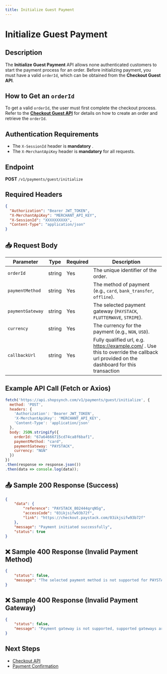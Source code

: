 ```yaml
---
title: Initialize Guest Payment
---
```


# Initialize Guest Payment

##  Description
The **Initialize Guest Payment** API allows none authenticated customers to start the payment process for an order. Before initializing payment, you must have a valid `orderId`, which can be obtained from the **Checkout Guest API**.

##  How to Get an `orderId`
To get a valid `orderId`, the user must first complete the checkout process. Refer to the **[Checkout Guest API](../cart/checkout-guest.md)** for details on how to create an order and retrieve the `orderId`.

##  Authentication Requirements
-  The `X-SessionId` header is **mandatory** .
- The `X-MerchantApiKey` header is **mandatory** for all requests.

##  Endpoint
**POST** `/v1/payments/guest/initialize`

##  Required Headers
```json
{
  "Authorization": "Bearer JWT_TOKEN",
  "X-MerchantApiKey": "MERCHANT_API_KEY",
  "X-SessionId": "XXXXXXXXXX",
  "Content-Type": "application/json"
}
```

## 📥 Request Body
| Parameter        | Type   | Required | Description |
|------------------|--------|----------|-------------|
| `orderId`        | string | Yes      | The unique identifier of the order. |
| `paymentMethod`  | string | Yes      | The method of payment (e.g., `card`, `bank_transfer`, `offline`). |
| `paymentGateway` | string | Yes      | The selected payment gateway (`PAYSTACK`, `FLUTTERWAVE`, `STRIPE`). |
| `currency`       | string | Yes      | The currency for the payment (e.g., `NGN`, `USD`). |
| `callbackUrl`    | string | Yes      | Fully qualified url, e.g. https://example.com/ . Use this to override the callback url provided on the dashboard for this transaction|

##  Example API Call (Fetch or Axios)
```javascript
fetch('https://api.shopsynch.com/v1/payments/guest/initialize', {
  method: 'POST',
  headers: {
    'Authorization': 'Bearer JWT_TOKEN',
    'X-MerchantApiKey': 'MERCHANT_API_KEY',
    'Content-Type': 'application/json'
  },
  body: JSON.stringify({
    orderId: "67a64666715cd74ca8f6baf1",
    paymentMethod: "card",
    paymentGateway: "PAYSTACK",
    currency: "NGN"
  })
})
.then(response => response.json())
.then(data => console.log(data));
```

## 📤 Sample 200 Response (Success)
```json
{
    "data": {
        "reference": "PAYSTACK_802444qrqNSg",
        "accessCode": "03ikjsifw93b72f",
        "link": "https://checkout.paystack.com/03ikjsifw93b72f"
    },
    "message": "Payment initiated successfully",
    "status": true
}
```

## ❌ Sample 400 Response (Invalid Payment Method)
```json
{
    "status": false,
    "message": "The selected payment method is not supported for PAYSTACK, supported methods are: [card, bank, bank_transfer]"
}
```

## ❌ Sample 400 Response (Invalid Payment Gateway)
```json
{
    "status": false,
    "message": "Payment gateway is not supported, supported gateways are: [PAYSTACK, FLUTTERWAVE, STRIPE]"
}
```

##  Next Steps
- [Checkout API](../cart/checkout.md)
- [Payment Confirmation](./verify-payment.md)
